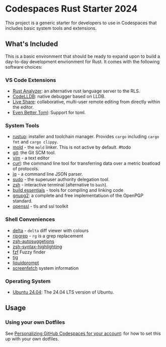 # Codespaces Rust Starter 2024

This project is a generic starter for developers to use in Codespaces that includes basic system tools and extensions.

## What's Included

This is a basic environment that should be ready to expand upon to build a day-to-day development envrionment for Rust. It comes with the following software choices:

### VS Code Extensions

- [Rust Analyzer](https://marketplace.visualstudio.com/items?itemName=matklad.rust-analyzer): an alternative rust language server to the RLS.
- [CodeLLDB](https://marketplace.visualstudio.com/items?itemName=vadimcn.vscode-lldb): native debugger based on LLDB.
- [Live Share](https://marketplace.visualstudio.com/items?itemName=ms-vsliveshare.vsliveshare): collaborative, multi-user remote editing from directly within the editor.
- [Even Better Toml](https://marketplace.visualstudio.com/items?itemName=tamasfe.even-better-toml): Support for toml.

### System Tools

- [rustup](https://rustup.rs/): installer and toolchain manager.  Provides `cargo` including `cargo fmt` and `cargo clippy`.
- [mold](https://github.com/rui314/mold) - the `mold` linker.  This is not active by default. #todo
- [git](https://git-scm.com/): the Git SCM tool.
- [vim](https://www.vim.org/) - a text editor
- [curl](https://github.com/curl/curl): the command line tool for transferring data over a metric boatload of protocols.
- [jq](https://github.com/stedolan/jq) - a command line JSON parser.
- [sudo](https://www.sudo.ws/) - the superuser authority delegation tool.
- [zsh](https://www.zsh.org/) - interactive terminal (alternative to `bash`).
- [build essentials](https://packages.debian.org/sid/build-essential) - tools for compiling and linking code
- [gnupg2](https://gnupg.org/): a complete and free implementatiuon of the OpenPGP standard.
- [openssl](https://www.openssl.org/) - tls and ssl toolkit

### Shell Conveniences

- [delta](https://github.com/dandavison/delta) - `delta` diff viewer with colours
- [ripgrep](https://github.com/BurntSushi/ripgrep) - `rg` is a grep replacement
- [zsh-autosuggetions](https://github.com/zsh-users/zsh-autosuggestions)
- [zsh-syntax-highlighting](https://github.com/zsh-users/zsh-syntax-highlighting)
- [fzf](https://github.com/junegunn/fzf) Fuzzy finder
- [tig](https://jonas.github.io/tig/)
- [liquidprompt](https://github.com/liquidprompt/liquidprompt)
- [screenfetch](https://github.com/KittyKatt/screenFetch) system information

### Operating System

- [Ubuntu 24.04](https://releases.ubuntu.com/24.04/): The 24.04 LTS version of Ubuntu.

## Usage

### Using your own Dotfiles

See [Personalizing GitHub Codespaces for your account](https://docs.github.com/en/codespaces/setting-your-user-preferences/personalizing-github-codespaces-for-your-account): for how to set this up with your own dotfiles.